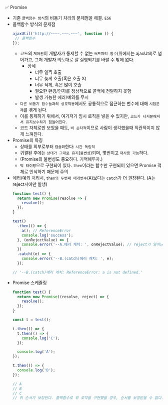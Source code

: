 ✅ Promise
* 기존 `콜백함수 방식`의 비동기 처리의 문제점을 해결. `ES6`
* 콜백함수 방식의 문제점
  ```javascript
  ajaxUtil('http://~~~~.~~~.~~~', function () {
   // 콜백함수
  });
  ```
  * 코드의 `제어권`이 개발자가 통제할 수 없는 `써드파티 함수`(위에서는 ajaxUtil)로 넘어가고, 그저 개발자 의도대로 잘 실행되기를 바랄 수 밖에 없다.
    * 상세
      * 너무 일찍 호출
      * 너무 늦게 호출(혹은 호출 X)
      * 너무 적게, 혹은 많이 호출
      * 필요한 환경/인자를 정상적으로 콜백에 전달하지 못함
      * 발생 가능한 에러/예외를 무시
  * `다른 비동기 함수들과의 상호작용`에서도 공통적으로 접근하는 변수에 대해 `시점문제`를 겪게 된다.
  * 이를 통제하기 위해서, 여기저기 임시 로직을 넣을 수 있지만, `코드가 너저분해져서 유지보수하기 힘들어진다.`
  * 코드 자체로만 보았을 때도, `비 순차적`이므로 사람이 생각했을때 직관적이지 않게 느껴진다.
* Promise의 특징
  * 상태를 외부로부터 `캡슐화`한다: `시간 독립적`
  * 귀결된 후에는 `상태가 그대로 유지`(`불변성`)되며, 몇번이고 `재사용 가능`하다.
  * (Promise의 불변성도 중요하다. 기억해두자.)
  * `덕 타이핑`으로 구현되어 있다. `then`이라는 함수만 구현되어 있으면 Promise 객체로 인식하기 때문에 주의
* 에러/예외 처리시, `then의 두번째 매개변수`(A)보다는 `catch`가 더 권장된다. (A는 reject시에만 발생)
  ```javascript
  function test() {
    return new Promise(resolve => {
      resolve();
    });
  }

  test()
    .then(() => {
      a(); // ReferenceError
      console.log('success');
    }, (onRejectValue) => {
      console.error('--A.에러 캐치: ', onRejectValue); // reject가 일어난 것이 아니라 무시된다.
    })
    .catch((e) => {
      console.error('--B.(catch)에러 캐치: ', e);
    });
  
  // '--B.(catch)에러 캐치: ReferenceError: a is not defined.'
  ```
* Promise 스케쥴링
  ```javascript
  function test() {
    return new Promise((resolve, reject) => {
      resolve();
    });
  }

  const t = test();

  t.then(() => {
    t.then(() => {
      console.log('C');
    });

    console.log('A');
  });

  t.then(() => {
    console.log('B');
  });

  // A
  // B
  // C
  // 위 순서가 보장된다. 콜백함수로 위 로직을 구현했을 경우, 순서를 보장받을 수 없다.
  ```